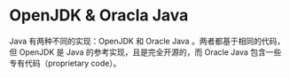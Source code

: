 # OpenJDK & Oracla Java

Java 有两种不同的实现：OpenJDK 和 Oracle Java 。两者都基于相同的代码，但 OpenJDK 是 Java 的参考实现，且是完全开源的，而 Oracle Java 包含一些专有代码（proprietary code）。
